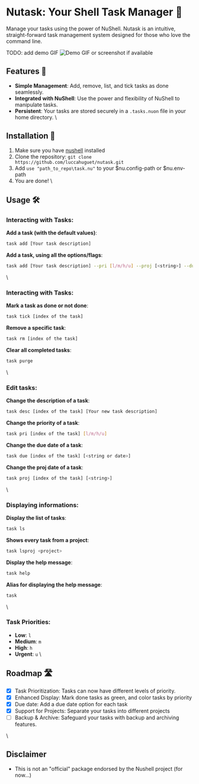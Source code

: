 # Nutask: Your Shell Task Manager 🌰

Manage your tasks using the power of NuShell. Nutask is an intuitive, straight-forward task management system designed for those who love the command line.

TODO: add demo GIF
![Demo GIF or screenshot if available](path-to-demo-image.gif)

## Features 🚀
- **Simple Management**: Add, remove, list, and tick tasks as done seamlessly.
- **Integrated with NuShell**: Use the power and flexibility of NuShell to manipulate tasks.
- **Persistent**: Your tasks are stored securely in a `.tasks.nuon` file in your home directory.
\\
## Installation 💽
1. Make sure you have [nushell](https://www.nushell.sh) installed 
2. Clone the repository: `git clone https://github.com/luccahuguet/nutask.git`
3. Add `use "path_to_repo\task.nu"` to your $nu.config-path or $nu.env-path
4. You are done!
   \\
## Usage 🛠️

### Interacting with Tasks:
**Add a task (with the default values)**: 
```bash
task add [Your task description]
```
**Add a task, using all the options/flags**: 
```bash
task add [Your task description] --pri [l/m/h/u] --proj [<string>] --due <string or date>
```

\\
### Interacting with Tasks:
**Mark a task as done or not done**: 
```bash
task tick [index of the task]
```
**Remove a specific task**: 
```bash
task rm [index of the task]
```
**Clear all completed tasks**: 
```bash
task purge
```
\\  
### Edit tasks:
**Change the description of a task**: 
```bash
task desc [index of the task] [Your new task description]
```
**Change the priority of a task**: 
```bash
task pri [index of the task] [l/m/h/u]
```
**Change the due date of a task**: 
```bash
task due [index of the task] [<string or date>]
```
**Change the proj date of a task**: 
```bash
task proj [index of the task] [<string>]
```

\\
### Displaying informations:
**Display the list of tasks**: 
```bash
task ls
```
**Shows every task from a project**: 
```bash
task lsproj <project>
```
**Display the help message**: 
```bash
task help
```
**Alias for displaying the help message**: 
```bash
task 
```
\\
### Task Priorities:
- **Low**: `l`
- **Medium**: `m`
- **High**: `h`
- **Urgent**: `u`
\\
## Roadmap 🛣️
- [x] Task Prioritization: Tasks can now have different levels of priority.
- [x] Enhanced Display: Mark done tasks as green, and color tasks by priority
- [x] Due date: Add a due date option for each task
- [x] Support for Projects: Separate your tasks into different projects
- [ ] Backup & Archive: Safeguard your tasks with backup and archiving features.

\\
## Disclaimer
- This is not an "official" package endorsed by the Nushell project (for now...)
